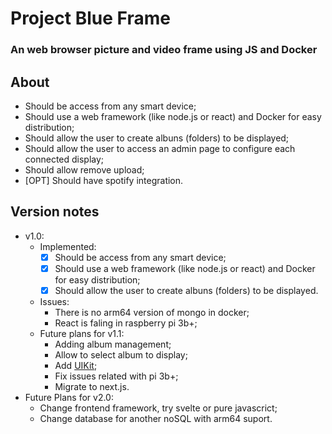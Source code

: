 # Project Blue Frame
### An web browser picture and video frame using JS and Docker

## About

* Should be access from any smart device;
* Should use a web framework (like node.js or react) and Docker for easy distribution;
* Should allow the user to create albuns (folders) to be displayed;
* Should allow the user to access an admin page to configure each connected display;
* Should allow remove upload;
* [OPT] Should have spotify integration.

## Version notes

* v1.0:
  * Implemented:
    * [x] Should be access from any smart device;
    * [x] Should use a web framework (like node.js or react) and Docker for easy distribution;
    * [x] Should allow the user to create albuns (folders) to be displayed.
  * Issues:
    * There is no arm64 version of mongo in docker;
    * React is faling in raspberry pi 3b+;
  * Future plans for v1.1:
    * Adding album management;
    * Allow to select album to display;
    * Add [UIKit](https://getuikit.com/);
    * Fix issues related with pi 3b+;
    * Migrate to next.js.
* Future Plans for v2.0:
  * Change frontend framework, try svelte or pure javascrict;
  * Change database for another noSQL with arm64 suport.
